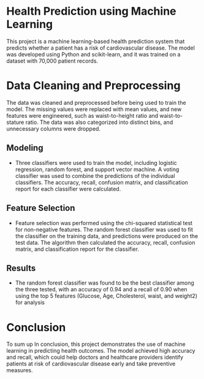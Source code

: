 # Health Prediction using Machine Learning
This project is a machine learning-based health prediction system that predicts whether a patient has a risk of cardiovascular disease. The model was developed using Python and scikit-learn, and it was trained on a dataset with 70,000 patient records.

# Data Cleaning and Preprocessing
The data was cleaned and preprocessed before being used to train the model. The missing values were replaced with mean values, and new features were engineered, such as waist-to-height ratio and waist-to-stature ratio. The data was also categorized into distinct bins, and unnecessary columns were dropped.

## Modeling
- Three classifiers were used to train the model, including logistic regression, random forest, and support vector machine. A voting classifier was used to combine the predictions of the individual classifiers. The accuracy, recall, confusion matrix, and classification report for each classifier were calculated.
## Feature Selection
- Feature selection was performed using the chi-squared statistical test for non-negative features. The random forest classifier was used to fit the classifier on the training data, and predictions were produced on the test data. The algorithm then calculated the accuracy, recall, confusion matrix, and classification report for the classifier.
## Results
- The random forest classifier was found to be the best classifier among the three tested, with an accuracy of 0.94 and a recall of 0.90 when using the top 5 features (Glucose, Age, Cholesterol, waist, and weight2) for analysis

# Conclusion
To sum up In conclusion, this project demonstrates the use of machine learning in predicting health outcomes. The model achieved high accuracy and recall, which could help doctors and healthcare providers identify patients at risk of cardiovascular disease early and take preventive measures.
